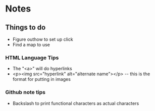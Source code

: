 # Notes

## Things to do
* Figure outhow to set up click
* Find a map to use

### HTML Language Tips
* The "\<a>" will do hyperlinks
* \<p>\<img src="hyperlink" alt="alternate name">\</p>
 -- this is the format for putting in images

### Github note tips
* Backslash to print functional characters as actual characters
